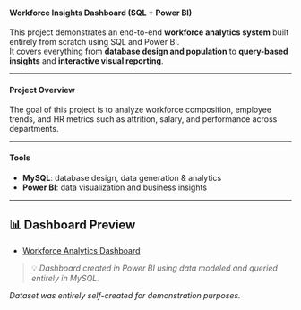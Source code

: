 #### Workforce Insights Dashboard (SQL + Power BI)
This project demonstrates an end-to-end **workforce analytics system** built entirely from scratch using SQL and Power BI.  
It covers everything from **database design and population** to **query-based insights** and **interactive visual reporting**.

---
#### Project Overview
The goal of this project is to analyze workforce composition, employee trends, and HR metrics such as attrition, salary, and performance across departments.

---
#### Tools

- **MySQL**: database design, data generation & analytics  
- **Power BI**: data visualization and business insights  
---
## 📊 Dashboard Preview

- [Workforce Analytics Dashboard](https://drive.google.com/uc?export=view&id=1sZo9ZvgUHtMn-fSEtmIonf0grH2qUOUP)

> 💡 *Dashboard created in Power BI using data modeled and queried entirely in MySQL.*


*Dataset was entirely self-created for demonstration purposes.*
